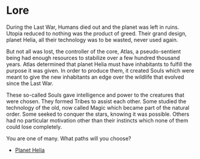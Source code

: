# Lore

During the Last War, Humans died out and the planet was left in ruins. Utopia reduced to nothing was the product of greed. Their grand design, planet Helia, all their technology was to be wasted, never used again.

But not all was lost, the controller of the core, Atlas, a pseudo-sentient being had enough resources to stabilize over a few hundred thousand years. Atlas determined that planet Helia must have inhabitants to fulfill the purpose it was given. In order to produce them, it created Souls which were meant to give the new inhabitants an edge over the wildlife that evolved since the Last War.

These so-called Souls gave intelligence and power to the creatures that were chosen. They formed Tribes to assist each other. Some studied the technology of the old, now called Magic which became part of the natural order. Some seeked to conquer the stars, knowing it was possible. Others had no particular motivation other than their instincts which none of them could lose completely.

You are one of many. What paths will you choose?

- [Planet Helia](./planet_helia.md)